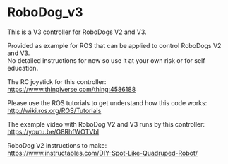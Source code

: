 # RoboDog_v3

This is a V3 controller for RoboDogs V2 and V3.

Provided as example for ROS that can be applied to control RoboDogs V2 and V3.<br/>
No detailed instructions for now so use it at your own risk or for self education.<br/>

The RC joystick for this controller:
https://www.thingiverse.com/thing:4586188


Please use the ROS tutorials to get understand how this code works:<br/>
http://wiki.ros.org/ROS/Tutorials

The example video with RoboDog V2 and V3 runs by this controller:<br/>
https://youtu.be/G8RhfWOTVbI

RoboDog V2 instructions to make:<br/>
https://www.instructables.com/DIY-Spot-Like-Quadruped-Robot/

